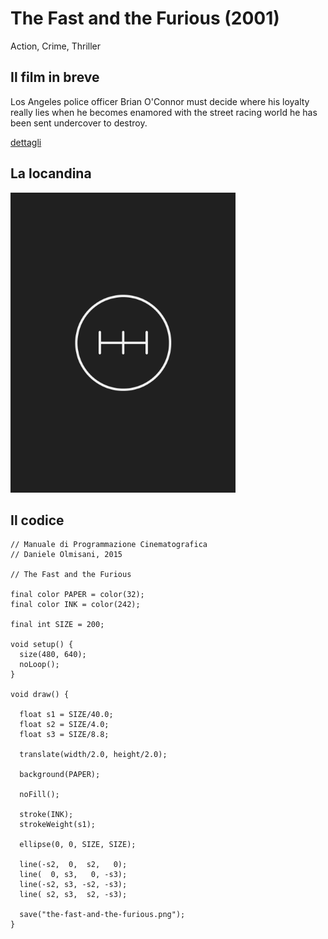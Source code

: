 # The Fast and the Furious (2001)

Action, Crime, Thriller

## Il film in breve
Los Angeles police officer Brian O'Connor must decide where his loyalty really lies when he becomes enamored with the street racing world he has been sent undercover to destroy.

[dettagli](https://www.imdb.com/title/tt0232500/)

## La locandina
<img src="the-fast-and-the-furious.png"  width="360px" title="The Fast and the Furious">


## Il codice
```processing
// Manuale di Programmazione Cinematografica
// Daniele Olmisani, 2015

// The Fast and the Furious

final color PAPER = color(32);
final color INK = color(242);

final int SIZE = 200;

void setup() {
  size(480, 640);
  noLoop();
}

void draw() {
  
  float s1 = SIZE/40.0;
  float s2 = SIZE/4.0;
  float s3 = SIZE/8.8;
  
  translate(width/2.0, height/2.0);
  
  background(PAPER);
  
  noFill();
  
  stroke(INK);
  strokeWeight(s1);
  
  ellipse(0, 0, SIZE, SIZE);
  
  line(-s2,  0,  s2,   0);
  line(  0, s3,   0, -s3);
  line(-s2, s3, -s2, -s3);
  line( s2, s3,  s2, -s3);
  
  save("the-fast-and-the-furious.png");
}
```
